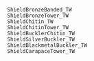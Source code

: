     ShieldBronzeBanded_TW
    ShieldBronzeTower_TW
    ShieldChitin_TW
    ShieldChitinTower_TW
    ShieldBucklerChitin_TW
    ShieldSilverBuckler_TW
    ShieldBlackmetalBuckler_TW
    ShieldCarapaceTower_TW
